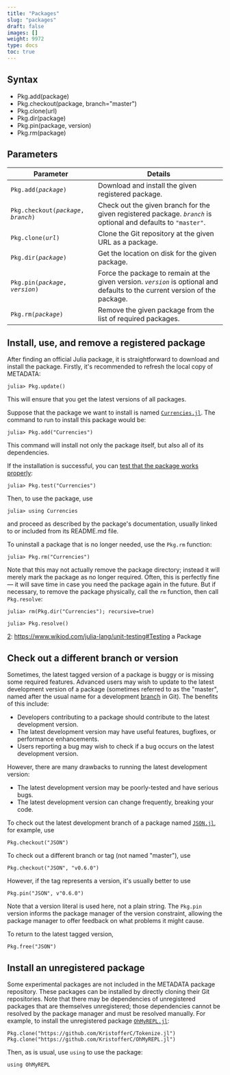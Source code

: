 ```yaml
---
title: "Packages"
slug: "packages"
draft: false
images: []
weight: 9972
type: docs
toc: true
---
```


## Syntax
- Pkg.add(package)
- Pkg.checkout(package, branch="master")
- Pkg.clone(url)
- Pkg.dir(package)
- Pkg.pin(package, version)
- Pkg.rm(package)

## Parameters
| Parameter | Details |
| --------- | -------- |
| `Pkg.add(`_`package`_`)` | Download and install the given registered package. |
| `Pkg.checkout(`_`package`_`, `_`branch`_`)` | Check out the given branch for the given registered package. _`branch`_ is optional and defaults to `"master"`. |
| `Pkg.clone(`_`url`_`)`  | Clone the Git repository at the given URL as a package. |
| `Pkg.dir(`_`package`_`)` | Get the location on disk for the given package. |
| `Pkg.pin(`_`package`_`, `_`version`_`)` | Force the package to remain at the given version. _`version`_ is optional and defaults to the current version of the package. |
| `Pkg.rm(`_`package`_`)` | Remove the given package from the list of required packages. |

## Install, use, and remove a registered package
After finding an official Julia package, it is straightforward to download and install the package. Firstly, it's recommended to refresh the local copy of METADATA:

    julia> Pkg.update()

This will ensure that you get the latest versions of all packages.

Suppose that the package we want to install is named [`Currencies.jl`][1]. The command to run to install this package would be:

    julia> Pkg.add("Currencies")

This command will install not only the package itself, but also all of its dependencies.

If the installation is successful, you can [test that the package works properly][2]:

    julia> Pkg.test("Currencies")

Then, to use the package, use

    julia> using Currencies

and proceed as described by the package's documentation, usually linked to or included from its README.md file.

To uninstall a package that is no longer needed, use the `Pkg.rm` function:

    julia> Pkg.rm("Currencies")

Note that this may not actually remove the package directory; instead it will merely mark the package as no longer required. Often, this is perfectly fine — it will save time in case you need the package again in the future. But if necessary, to remove the package physically, call the `rm` function, then call `Pkg.resolve`:

    julia> rm(Pkg.dir("Currencies"); recursive=true)

    julia> Pkg.resolve()


  [1]: https://github.com/JuliaFinance/Currencies.jl
  [2]: https://www.wikiod.com/julia-lang/unit-testing#Testing a Package

## Check out a different branch or version
Sometimes, the latest tagged version of a package is buggy or is missing some required features. Advanced users may wish to update to the latest development version of a package (sometimes referred to as the "master", named after the usual name for a development [branch][1] in Git). The benefits of this include:

- Developers contributing to a package should contribute to the latest development version.
- The latest development version may have useful features, bugfixes, or performance enhancements.
- Users reporting a bug may wish to check if a bug occurs on the latest development version.

However, there are many drawbacks to running the latest development version:

- The latest development version may be poorly-tested and have serious bugs.
- The latest development version can change frequently, breaking your code.

To check out the latest development branch of a package named [`JSON.jl`][2], for example, use

    Pkg.checkout("JSON")

To check out a different branch or tag (not named "master"), use

    Pkg.checkout("JSON", "v0.6.0")

However, if the tag represents a version, it's usually better to use

    Pkg.pin("JSON", v"0.6.0")

Note that a version literal is used here, not a plain string. The `Pkg.pin` version informs the package manager of the version constraint, allowing the package manager to offer feedback on what problems it might cause.

To return to the latest tagged version,

    Pkg.free("JSON")

  [1]: https://www.wikiod.com/git/tortoisegit#Branching
  [2]: https://github.com/JuliaLang/JSON.jl

## Install an unregistered package
Some experimental packages are not included in the METADATA package repository. These packages can be installed by directly cloning their Git repositories. Note that there may be dependencies of unregistered packages that are themselves unregistered; those dependencies cannot be resolved by the package manager and must be resolved manually. For example, to install the unregistered package [`OhMyREPL.jl`](https://github.com/KristofferC/OhMyREPL.jl):

    Pkg.clone("https://github.com/KristofferC/Tokenize.jl")
    Pkg.clone("https://github.com/KristofferC/OhMyREPL.jl")

Then, as is usual, use `using` to use the package:

    using OhMyREPL

